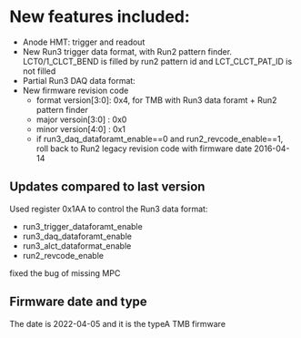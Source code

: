 # New features included:
   - Anode HMT: trigger and readout
   - New Run3 trigger data format, with Run2 pattern finder.  LCT0/1_CLCT_BEND is filled by run2 pattern id and LCT_CLCT_PAT_ID is not filled 
   - Partial Run3 DAQ data format: 
   - New firmware revision code 
      - format version[3:0]: 0x4, for TMB with Run3 data foramt + Run2 pattern finder
      - major versoin[3:0] : 0x0
      - minor version[4:0] : 0x1
      - if run3_daq_dataforamt_enable==0 and run2_revcode_enable==1, roll back to Run2 legacy revision code with firmware date 2016-04-14


## Updates compared to last version
Used register 0x1AA to control the Run3 data format:
   - run3_trigger_dataforamt_enable
   - run3_daq_dataforamt_enable
   - run3_alct_dataformat_enable
   - run2_revcode_enable

fixed the bug of missing MPC 

## Firmware date and type
The date is 2022-04-05 and it is the typeA TMB firmware
